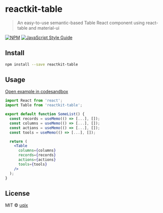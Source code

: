 # reactkit-table

> An easy-to-use semantic-based Table React component using react-table and material-ui

[![NPM](https://img.shields.io/npm/v/reactkit-table.svg)](https://www.npmjs.com/package/reactkit-table) [![JavaScript Style Guide](https://img.shields.io/badge/code_style-standard-brightgreen.svg)](https://standardjs.com)

## Install

```bash
npm install --save reactkit-table
```

## Usage

[Open example in codesandbox](https://codesandbox.io/s/github/uqix/reactkit-table/tree/master/example)

```jsx
import React from 'react';
import Table from 'reactkit-table';

export default function SomeList() {
  const records = useMemo(() => [...], []);
  const columns = useMemo(() => [...], []);
  const actions = useMemo(() => [...], []);
  const tools = useMemo(() => [...], []);

  return (
    <Table
      columns={columns}
      records={records}
      actions={actions}
      tools={tools}
    />
  );
}
```

## License

MIT © [uqix](https://github.com/uqix)
